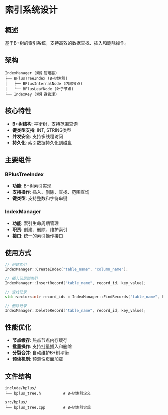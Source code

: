 # 索引系统设计

## 概述
基于B+树的索引系统，支持高效的数据查找、插入和删除操作。

## 架构
```
IndexManager (索引管理器)
├── BPlusTreeIndex (B+树索引)
│   ├── BPlusInternalNode (内部节点)
│   └── BPlusLeafNode (叶子节点)
└── IndexKey (索引键管理)
```

## 核心特性
- **B+树结构**: 平衡树，支持范围查询
- **键类型支持**: INT, STRING类型
- **并发安全**: 支持多线程访问
- **持久化**: 索引数据持久化到磁盘

## 主要组件

### BPlusTreeIndex
- **功能**: B+树索引实现
- **支持操作**: 插入、删除、查找、范围查询
- **键类型**: 支持整数和字符串键

### IndexManager
- **功能**: 索引生命周期管理
- **职责**: 创建、删除、维护索引
- **接口**: 统一的索引操作接口

## 使用方式
```cpp
// 创建索引
IndexManager::CreateIndex("table_name", "column_name");

// 插入记录到索引
IndexManager::InsertRecord("table_name", record_id, key_value);

// 查找记录
std::vector<int> record_ids = IndexManager::FindRecords("table_name", key_value);

// 删除记录
IndexManager::DeleteRecord("table_name", record_id, key_value);
```

## 性能优化
- **节点缓存**: 热点节点内存缓存
- **批量操作**: 支持批量插入和删除
- **分裂合并**: 自动维护B+树平衡
- **预读机制**: 预测性页面加载

## 文件结构
```
include/bplus/
└── bplus_tree.h          # B+树索引定义

src/bplus/
└── bplus_tree.cpp        # B+树索引实现
```
